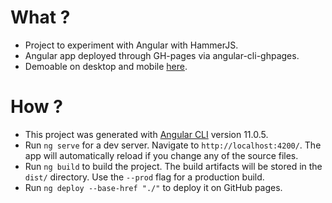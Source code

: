 # What ?

- Project to experiment with Angular with HammerJS.
- Angular app deployed through GH-pages via angular-cli-ghpages.
- Demoable on desktop and mobile [here](https://b-caby.github.io/triolingo/).

# How ?
- This project was generated with [Angular CLI](https://github.com/angular/angular-cli) version 11.0.5.
- Run `ng serve` for a dev server. Navigate to `http://localhost:4200/`. The app will automatically reload if you change any of the source files.
- Run `ng build` to build the project. The build artifacts will be stored in the `dist/` directory. Use the `--prod` flag for a production build.
- Run `ng deploy --base-href "./"` to deploy it on GitHub pages.
